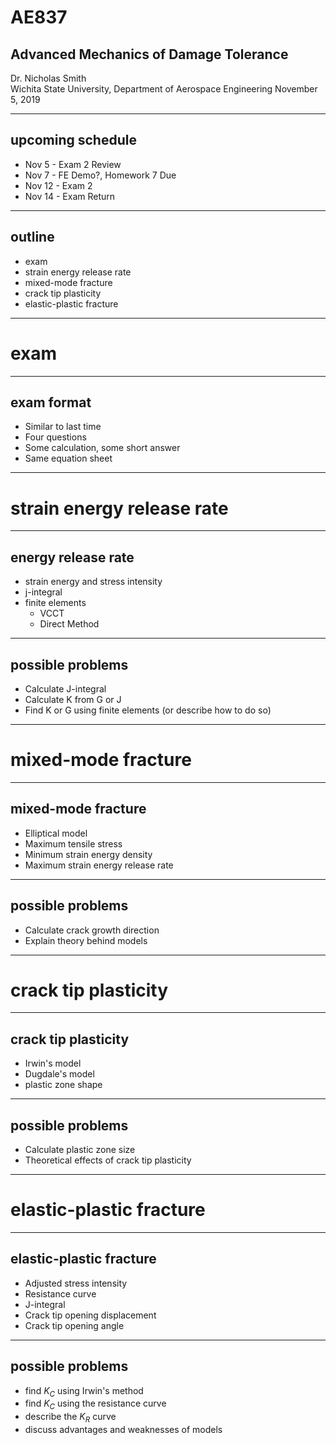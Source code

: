 # AE837
## Advanced Mechanics of Damage Tolerance
Dr. Nicholas Smith<br/>
Wichita State University, Department of Aerospace Engineering
November 5, 2019

----
## upcoming schedule

-   Nov 5 - Exam 2 Review
-   Nov 7 - FE Demo?, Homework 7 Due
-   Nov 12 - Exam 2
-   Nov 14 - Exam Return

----
## outline
 
<!-- vim-markdown-toc GFM -->

* exam
* strain energy release rate
* mixed-mode fracture
* crack tip plasticity
* elastic-plastic fracture

<!-- vim-markdown-toc -->

---
# exam

----
## exam format

-   Similar to last time
-   Four questions
-   Some calculation, some short answer
-   Same equation sheet

---
# strain energy release rate

----
## energy release rate

-   strain energy and stress intensity
-   j-integral
-   finite elements
	-   VCCT
	-   Direct Method

----
## possible problems

-   Calculate J-integral
-   Calculate K from G or J
-   Find K or G using finite elements (or describe how to do so)

---
# mixed-mode fracture

----
## mixed-mode fracture

-   Elliptical model
-   Maximum tensile stress
-   Minimum strain energy density
-   Maximum strain energy release rate

----
## possible problems

-   Calculate crack growth direction
-   Explain theory behind models

---
# crack tip plasticity

----
## crack tip plasticity

-   Irwin's model
-   Dugdale's model
-   plastic zone shape

----
## possible problems

-   Calculate plastic zone size
-   Theoretical effects of crack tip plasticity

---
# elastic-plastic fracture

----
## elastic-plastic fracture

-   Adjusted stress intensity
-   Resistance curve
-   J-integral
-   Crack tip opening displacement
-   Crack tip opening angle

----
## possible problems

-   find $K_C$ using Irwin's method
-   find $K_C$ using the resistance curve
-   describe the $K_R$ curve
-   discuss advantages and weaknesses of models
